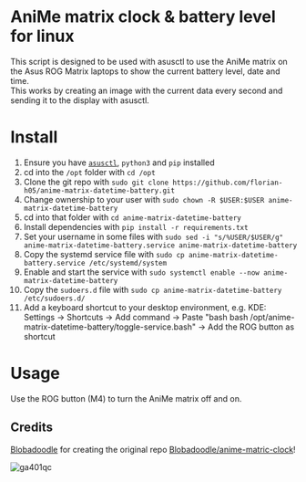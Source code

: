 # AniMe matrix clock & battery level for linux

This script is designed to be used with asusctl to use the AniMe matrix on the Asus ROG Matrix laptops to show the current battery level, date and time.\
This works by creating an image with the current data every second and sending it to the display with asusctl.

# Install

1. Ensure you have [`asusctl`](https://asus-linux.org/asusctl/), `python3` and `pip` installed
1. cd into the `/opt` folder with `cd /opt`
1. Clone the git repo with `sudo git clone https://github.com/florian-h05/anime-matrix-datetime-battery.git`
1. Change ownership to your user with `sudo chown -R $USER:$USER anime-matrix-datetime-battery`
1. cd into that folder with `cd anime-matrix-datetime-battery`
1. Install dependencies with `pip install -r requirements.txt`
1. Set your username in some files with `sudo sed -i "s/%USER/$USER/g" anime-matrix-datetime-battery.service anime-matrix-datetime-battery`
1. Copy the systemd service file with `sudo cp anime-matrix-datetime-battery.service /etc/systemd/system`
1. Enable and start the service with `sudo systemctl enable --now anime-matrix-datetime-battery`
1. Copy the `sudoers.d` file with `sudo cp anime-matrix-datetime-battery /etc/sudoers.d/`
1. Add a keyboard shortcut to your desktop environment, e.g. KDE: Settings -> Shortcuts -> Add command -> Paste "bash bash /opt/anime-matrix-datetime-battery/toggle-service.bash" -> Add the ROG button as shortcut

# Usage

Use the ROG button (M4) to turn the AniMe matrix off and on.

## Credits

[Blobadoodle](https://github.com/Blobadoodle) for creating the original repo [Blobadoodle/anime-matric-clock](https://github.com/Blobadoodle/anime-matrix-clock)!

![ga401qc](.github/laptop.png)

